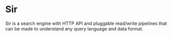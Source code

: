 # Sir

Sir is a search engine with HTTP API and pluggable read/write pipelines 
that can be made to understand any query language and data format.